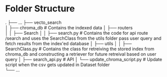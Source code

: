 # Folder Structure

.
├── ...
├── vecto_search   
│   ├── chroma_db                   # Contains the indexed data
│   ├── routers      
│   │   ├── Search
│   │       ├── search.py           # Contains the code for api route /search and uses the SearchClass from the utils folder pass user query and fetch results from the index'ed database
│   ├── utils
│   │   ├── SearchClass.py          # Contains the class for retreiving the stored index from chroma_db and constructing a retriever for future retreival based on user query
│   ├── search_api.py               # API
│   └── update_chroma_script.py     # Update script when the csv gets updated in Dataset folder                
└── ...


